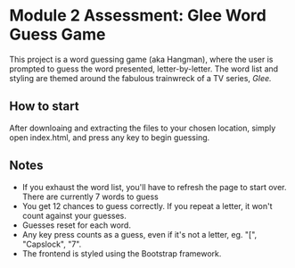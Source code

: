 # Module 2 Assessment: Glee Word Guess Game

This project is a word guessing game (aka Hangman), where the user is prompted to guess the word presented, letter-by-letter.
The word list and styling are themed around the fabulous trainwreck of a TV series, *Glee.*

## How to start
After downloaing and extracting the files to your chosen location, simply open index.html, and press any key to begin guessing.

## Notes
* If you exhaust the word list, you'll have to refresh the page to start over. There are currently 7 words to guess
* You get 12 chances to guess correctly. If you repeat a letter, it won't count against your guesses.
* Guesses reset for each word.
* Any key press counts as a guess, even if it's not a letter, eg. "[", "Capslock", "7".
* The frontend is styled using the Bootstrap framework.
